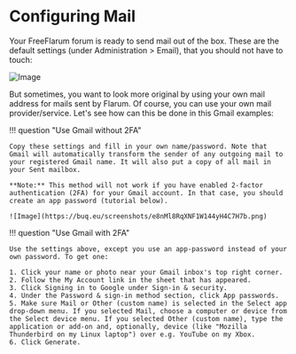 # Configuring Mail

Your FreeFlarum forum is ready to send mail out of the box. These are the default settings (under Administration > Email), that you should not have to touch:

![Image](https://buq.eu/screenshots/y6s4moqOrgj3Wil2WZHFylku.png)

But sometimes, you want to look more original by using your own mail address for mails sent by Flarum.
Of course, you can use your own mail provider/service. Let's see how can this be done in this Gmail examples:

!!! question "Use Gmail without 2FA"

    Copy these settings and fill in your own name/password. Note that Gmail will automatically transform the sender of any outgoing mail to your registered Gmail name. It will also put a copy of all mail in your Sent mailbox. 

    **Note:** This method will not work if you have enabled 2-factor authentication (2FA) for your Gmail account. In that case, you should create an app password (tutorial below).

    ![Image](https://buq.eu/screenshots/e8nMl8RqXNF1W144yH4C7H7b.png)

!!! question "Use Gmail with 2FA"

    Use the settings above, except you use an app-password instead of your own password. To get one:

    1. Click your name or photo near your Gmail inbox's top right corner.
    2. Follow the My Account link in the sheet that has appeared.
    3. Click Signing in to Google under Sign-in & security.
    4. Under the Password & sign-in method section, click App passwords.
    5. Make sure Mail or Other (custom name) is selected in the Select app drop-down menu. If you selected Mail, choose a computer or device from the Select device menu. If you selected Other (custom name), type the application or add-on and, optionally, device (like "Mozilla Thunderbird on my Linux laptop") over e.g. YouTube on my Xbox.
    6. Click Generate.